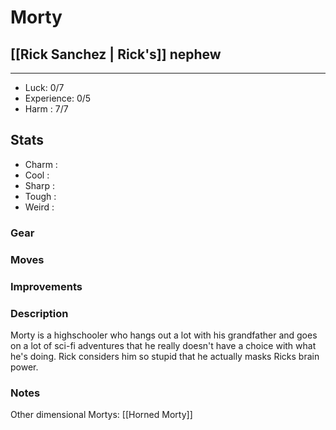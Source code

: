 # Morty
## [[Rick Sanchez | Rick's]] nephew
---
 - Luck: 0/7
 - Experience: 0/5
 - Harm : 7/7

## Stats
- Charm : 
- Cool :
- Sharp :
- Tough :
- Weird :
 
### Gear

### Moves

### Improvements

### Description
Morty is a highschooler who hangs out a lot with his grandfather and goes on a lot of sci-fi adventures that he really doesn't have a choice with what he's doing. Rick considers him so stupid that he actually masks Ricks brain power.

### Notes
Other dimensional Mortys:
[[Horned Morty]]
